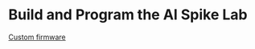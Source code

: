 <h1> Build and Program the AI Spike Lab</h1>
<p><a href="https://raw.githack.com/tuftsceeo/SPIKE-html/main/index.html">Custom firmware</a></p>
